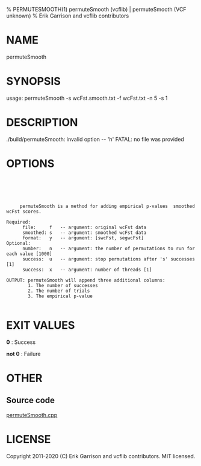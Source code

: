 % PERMUTESMOOTH(1) permuteSmooth (vcflib) | permuteSmooth (VCF unknown)
% Erik Garrison and vcflib contributors

# NAME

permuteSmooth

# SYNOPSIS

usage: permuteSmooth -s wcFst.smooth.txt -f wcFst.txt -n 5 -s 1

# DESCRIPTION

./build/permuteSmooth: invalid option -- 'h' FATAL: no file was provided

# OPTIONS

```





     permuteSmooth is a method for adding empirical p-values  smoothed wcFst scores.

Required:
      file:     f   -- argument: original wcFst data     
      smoothed: s   -- argument: smoothed wcFst data     
      format:   y   -- argument: [swcFst, segwcFst]      
Optional:
      number:   n   -- argument: the number of permutations to run for each value [1000]
      success:  u   -- argument: stop permutations after 's' successes [1]
      success:  x   -- argument: number of threads [1]

OUTPUT: permuteSmooth will append three additional columns:
        1. The number of successes                            
        2. The number of trials                               
        3. The empirical p-value                              


```

# EXIT VALUES

**0**
: Success

**not 0**
: Failure

# OTHER

## Source code

[permuteSmooth.cpp](https://github.com/vcflib/vcflib/blob/master/src/permuteSmooth.cpp)

# LICENSE

Copyright 2011-2020 (C) Erik Garrison and vcflib contributors. MIT licensed.

<!--
  Created with ./scripts/bin2md.rb scripts/bin2md-template.erb
-->
